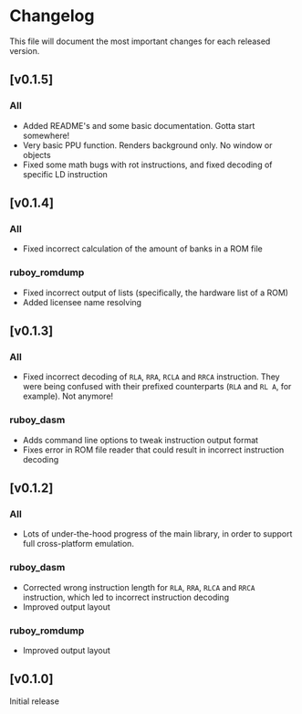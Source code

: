 # Changelog

This file will document the most important changes for each released version.

## [v0.1.5]

### All
- Added README's and some basic documentation. Gotta start somewhere!
- Very basic PPU function. Renders background only. No window or objects
- Fixed some math bugs with rot instructions, and fixed decoding of specific LD instruction

## [v0.1.4]

### All
- Fixed incorrect calculation of the amount of banks in a ROM file

### ruboy_romdump
- Fixed incorrect output of lists (specifically, the hardware list of a ROM)
- Added licensee name resolving

## [v0.1.3]

### All
- Fixed incorrect decoding of `RLA`, `RRA`, `RCLA` and `RRCA` instruction. They were being confused with their prefixed counterparts (`RLA` and `RL A`, for example). Not anymore!

### ruboy_dasm

- Adds command line options to tweak instruction output format
- Fixes error in ROM file reader that could result in incorrect instruction decoding

## [v0.1.2]

### All
- Lots of under-the-hood progress of the main library, in order to support full cross-platform emulation.

### ruboy_dasm

- Corrected wrong instruction length for `RLA`, `RRA`, `RLCA` and `RRCA` instruction, which
  led to incorrect instruction decoding
- Improved output layout

### ruboy_romdump

- Improved output layout

## [v0.1.0]
Initial release
